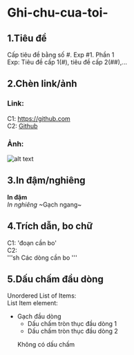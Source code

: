# Ghi-chu-cua-toi-
## 1.Tiêu đề
Cấp tiêu đề bằng số #. Exp #1. Phần 1  
Exp: Tiêu đề cấp 1(#), tiêu đề cấp 2(##),...  
## 2.Chèn link/ảnh 
### Link:
C1: https://github.com  
C2: [Github](https://github.com) 
### Ảnh: 
![alt text](https://imgur.com/KGlTmw) 
## 3.In đậm/nghiêng
**In đậm**     
*In nghiêng* 
~Gạch ngang~
## 4.Trích dẫn, bo chữ 
C1: 'đoạn cần bo'  
C2:   
'''sh
Các dòng cần bo 
'''
## 5.Dấu chấm đầu dòng
Unordered List of Items:  
List Item element:  
- Gạch đầu dòng 
  <ul> 
  <li>Dấu chấm tròn thục đầu dòng 1</li>
  <li>Dấu chấm tròn thục đầu dòng 2</li>
  </ul>
<ol>Không có dấu chấm</ol>
